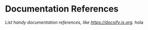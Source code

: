 # Documentation References

_List handy documentation references, like https://docsify.js.org._
hola
